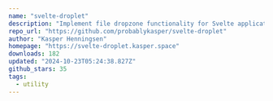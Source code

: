 ```yaml
---
name: "svelte-droplet"
description: "Implement file dropzone functionality for Svelte applications."
repo_url: "https://github.com/probablykasper/svelte-droplet"
author: "Kasper Henningsen"
homepage: "https://svelte-droplet.kasper.space"
downloads: 182
updated: "2024-10-23T05:24:38.827Z"
github_stars: 35
tags: 
  - utility
---
```

